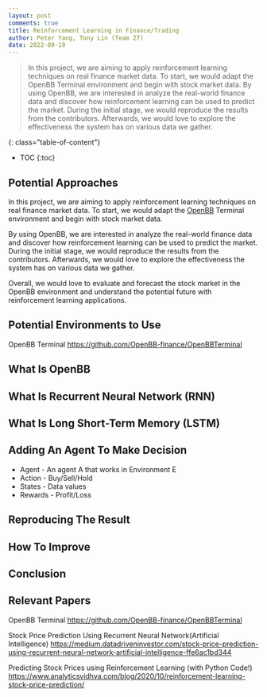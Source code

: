 ```yaml
---
layout: post
comments: true
title: Reinforcement Learning in Finance/Trading
author: Peter Yang, Tony Lin (Team 27)
date: 2022-09-19
---
```


> In this project, we are aiming to apply reinforcement learning techniques on real finance market data. To start, we would adapt the OpenBB Terminal environment and begin with stock market data. By using OpenBB, we are interested in analyze the real-world finance data and discover how reinforcement learning can be used to predict the market. During the initial stage, we would reproduce the results from the contributors. Afterwards, we would love to explore the effectiveness the system has on various data we gather.

<!--more-->
{: class="table-of-content"}
* TOC
{:toc}

## Potential Approaches
In this project, we are aiming to apply reinforcement learning techniques on real finance market data. To start, we would adapt the [OpenBB](https://github.com/OpenBB-finance/OpenBBTerminal) Terminal environment and begin with stock market data.

By using OpenBB, we are interested in analyze the real-world finance data and discover how reinforcement learning can be used to predict the market. During the initial stage, we would reproduce the results from the contributors. Afterwards, we would love to explore the effectiveness the system has on various data we gather.

Overall, we would love to evaluate and forecast the stock market in the OpenBB environment and understand the potential future with reinforcement learning applications.

## Potential Environments to Use
OpenBB Terminal
https://github.com/OpenBB-finance/OpenBBTerminal

## What Is OpenBB
<!--![YOLO]({{ '/assets/images/team27/object_detection.png' | relative_url }})-->
<!--https://openbb-finance.github.io/OpenBBTerminal/terminal/forecast/-->
<!--https://www.analyticsvidhya.com/blog/2020/10/reinforcement-learning-stock-price-prediction/-->

## What Is Recurrent Neural Network (RNN)

## What Is Long Short-Term Memory (LSTM)

## Adding An Agent To Make Decision
* Agent - An agent A that works in Environment E
* Action - Buy/Sell/Hold
* States - Data values
* Rewards - Profit/Loss

## Reproducing The Result

## How To Improve

## Conclusion

## Relevant Papers

OpenBB Terminal
https://github.com/OpenBB-finance/OpenBBTerminal

Stock Price Prediction Using Recurrent Neural Network(Artificial Intelligence)
https://medium.datadriveninvestor.com/stock-price-prediction-using-recurrent-neural-network-artificial-intelligence-ffe6ac1bd344

Predicting Stock Prices using Reinforcement Learning (with Python Code!)
https://www.analyticsvidhya.com/blog/2020/10/reinforcement-learning-stock-price-prediction/